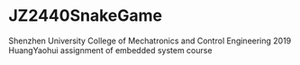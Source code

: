 # JZ2440SnakeGame
Shenzhen University College of Mechatronics and Control Engineering 2019 HuangYaohui assignment of embedded system course
